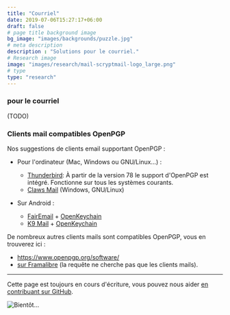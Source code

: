 ```yaml
---
title: "Courriel"
date: 2019-07-06T15:27:17+06:00
draft: false
# page title background image
bg_image: "images/backgrounds/puzzle.jpg"
# meta description
description : "Solutions pour le courriel."
# Research image
image: "images/research/mail-scryptmail-logo_large.png"
# type
type: "research"
---
```


### pour le courriel

(TODO)

### Clients mail compatibles OpenPGP

Nos suggestions de clients email supportant OpenPGP&nbsp;:

- Pour l'ordinateur (Mac, Windows ou GNU/Linux…)&nbsp;:
  - [Thunderbird](https://www.thunderbird.net/fr/): À partir de la version 78 le support d'OpenPGP est intégré. Fonctionne sur tous les systèmes courants.
  - [Claws Mail](https://claws-mail.org/) (Windows, GNU/Linux)

- Sur Android&nbsp;:
  - [FairEmail](https://email.faircode.eu/) + [OpenKeychain](https://www.openkeychain.org/)
  - [K9 Mail](https://k9mail.github.io/) + [OpenKeychain](https://www.openkeychain.org/)


De nombreux autres clients mails sont compatibles OpenPGP, vous en trouverez ici&nbsp;:

- https://www.openpgp.org/software/
- [sur Framalibre](https://framalibre.org/recherche-par-crit-res?keys=pgp+OR+gpg) (la requête ne cherche pas que les clients mails).

---

Cette page est toujours en cours d'écriture, vous pouvez nous aider [en contribuant sur GitHub](https://github.com/foopgp/foopgp-hugowebsite/blob/test/content/french/research/theme-email.md).

![Bientôt…](/images/comingsoon.jpg)
